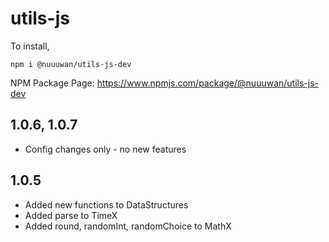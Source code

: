 # utils-js

To install,
```
npm i @nuuuwan/utils-js-dev
```

NPM Package Page: https://www.npmjs.com/package/@nuuuwan/utils-js-dev

## 1.0.6, 1.0.7
* Config changes only - no new features

## 1.0.5
* Added new functions to DataStructures
* Added parse to TimeX
* Added round, randomInt, randomChoice to MathX
